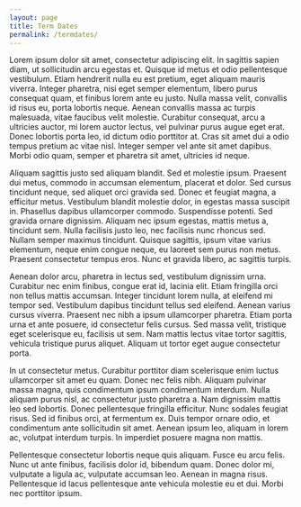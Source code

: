 ```yaml
---
layout: page
title: Term Dates
permalink: /termdates/
---
```


Lorem ipsum dolor sit amet, consectetur adipiscing elit. In sagittis sapien diam, ut sollicitudin arcu egestas et. Quisque id metus et odio pellentesque vestibulum. Etiam hendrerit nulla eu est pretium, eget aliquam mauris viverra. Integer pharetra, nisi eget semper elementum, libero purus consequat quam, et finibus lorem ante eu justo. Nulla massa velit, convallis id risus eu, porta lobortis neque. Aenean convallis massa ac turpis malesuada, vitae faucibus velit molestie. Curabitur consequat, arcu a ultricies auctor, mi lorem auctor lectus, vel pulvinar purus augue eget erat. Donec lobortis porta leo, id dictum odio porttitor at. Cras sit amet dui a odio tempus pretium ac vitae nisl. Integer semper vel ante sit amet dapibus. Morbi odio quam, semper et pharetra sit amet, ultricies id neque.

Aliquam sagittis justo sed aliquam blandit. Sed et molestie ipsum. Praesent dui metus, commodo in accumsan elementum, placerat et dolor. Sed cursus tincidunt neque, sed aliquet orci gravida sed. Donec et feugiat magna, a efficitur metus. Vestibulum blandit molestie dolor, in egestas massa suscipit in. Phasellus dapibus ullamcorper commodo. Suspendisse potenti. Sed gravida ornare dignissim. Aliquam nec ipsum egestas, mattis metus a, tincidunt sem. Nulla facilisis justo leo, nec facilisis nunc rhoncus sed. Nullam semper maximus tincidunt. Quisque sagittis, ipsum vitae varius elementum, neque enim congue neque, eu laoreet sem purus non metus. Praesent consectetur tempus eros. Nunc et gravida libero, ac sagittis turpis.

Aenean dolor arcu, pharetra in lectus sed, vestibulum dignissim urna. Curabitur nec enim finibus, congue erat id, lacinia elit. Etiam fringilla orci non tellus mattis accumsan. Integer tincidunt lorem nulla, at eleifend mi tempor sed. Vestibulum dapibus tincidunt tellus sed eleifend. Aenean varius cursus viverra. Praesent nec nibh a ipsum ullamcorper pharetra. Etiam porta urna et ante posuere, id consectetur felis cursus. Sed massa velit, tristique eget scelerisque eu, facilisis ut sem. Nam mattis lectus vitae tortor sagittis, vehicula tristique purus aliquet. Aliquam ut tortor eget augue consectetur porta.

In ut consectetur metus. Curabitur porttitor diam scelerisque enim luctus ullamcorper sit amet eu quam. Donec nec felis nibh. Aliquam pulvinar massa magna, quis condimentum ipsum condimentum interdum. Nulla aliquam purus nisl, ac consectetur justo pharetra a. Nam dignissim mattis leo sed lobortis. Donec pellentesque fringilla efficitur. Nunc sodales feugiat risus. Sed id finibus orci, at fermentum ex. Duis tempor ornare odio, et condimentum ante sollicitudin sit amet. Aenean ipsum leo, aliquam in lorem ac, volutpat interdum turpis. In imperdiet posuere magna non mattis.

Pellentesque consectetur lobortis neque quis aliquam. Fusce eu arcu felis. Nunc ut ante finibus, facilisis dolor id, bibendum quam. Donec dolor mi, vulputate a ligula ac, vulputate accumsan leo. Aenean in magna risus. Pellentesque id lacus pellentesque ante vehicula molestie eu et dui. Morbi nec porttitor ipsum.

